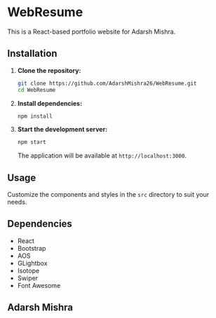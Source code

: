 # WebResume

This is a React-based portfolio website for Adarsh Mishra.

## Installation

1. **Clone the repository:**

   ```bash
   git clone https://github.com/AdarshMishra26/WebResume.git
   cd WebResume
   ```

2. **Install dependencies:**

   ```bash
   npm install
   ```

3. **Start the development server:**

   ```bash
   npm start
   ```

   The application will be available at `http://localhost:3000`.

## Usage

Customize the components and styles in the `src` directory to suit your needs.


## Dependencies

- React
- Bootstrap
- AOS
- GLightbox
- Isotope
- Swiper
- Font Awesome

## Adarsh Mishra
